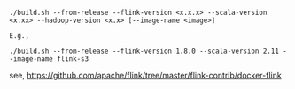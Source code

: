 ```
./build.sh --from-release --flink-version <x.x.x> --scala-version <x.xx> --hadoop-version <x.x> [--image-name <image>]

E.g.,

./build.sh --from-release --flink-version 1.8.0 --scala-version 2.11 --image-name flink-s3
```

see, https://github.com/apache/flink/tree/master/flink-contrib/docker-flink
